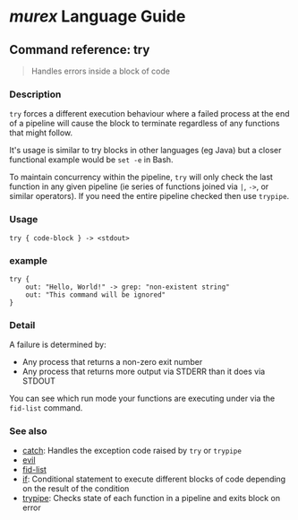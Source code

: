 # _murex_ Language Guide

## Command reference: try

> Handles errors inside a block of code

### Description

`try` forces a different execution behaviour where a failed process at the end
of a pipeline will cause the block to terminate regardless of any functions that
might follow.

It's usage is similar to try blocks in other languages (eg Java) but a closer
functional example would be `set -e` in Bash.

To maintain concurrency within the pipeline, `try` will only check the last
function in any given pipeline (ie series of functions joined via `|`, `->`, or
similar operators). If you need the entire pipeline checked then use `trypipe`.

### Usage

    try { code-block } -> <stdout>

### example

    try {
        out: "Hello, World!" -> grep: "non-existent string"
        out: "This command will be ignored"
    }

### Detail

A failure is determined by:

* Any process that returns a non-zero exit number
* Any process that returns more output via STDERR than it does via STDOUT

You can see which run mode your functions are executing under via the `fid-list`
command.

### See also

* [catch](catch.md): Handles the exception code raised by `try` or `trypipe`
* [evil](evil.md)
* [fid-list](fid-list.md)
* [if](if.md): Conditional statement to execute different blocks of code depending on the
result of the condition
* [trypipe](trypipe.md): Checks state of each function in a pipeline and exits block on error
